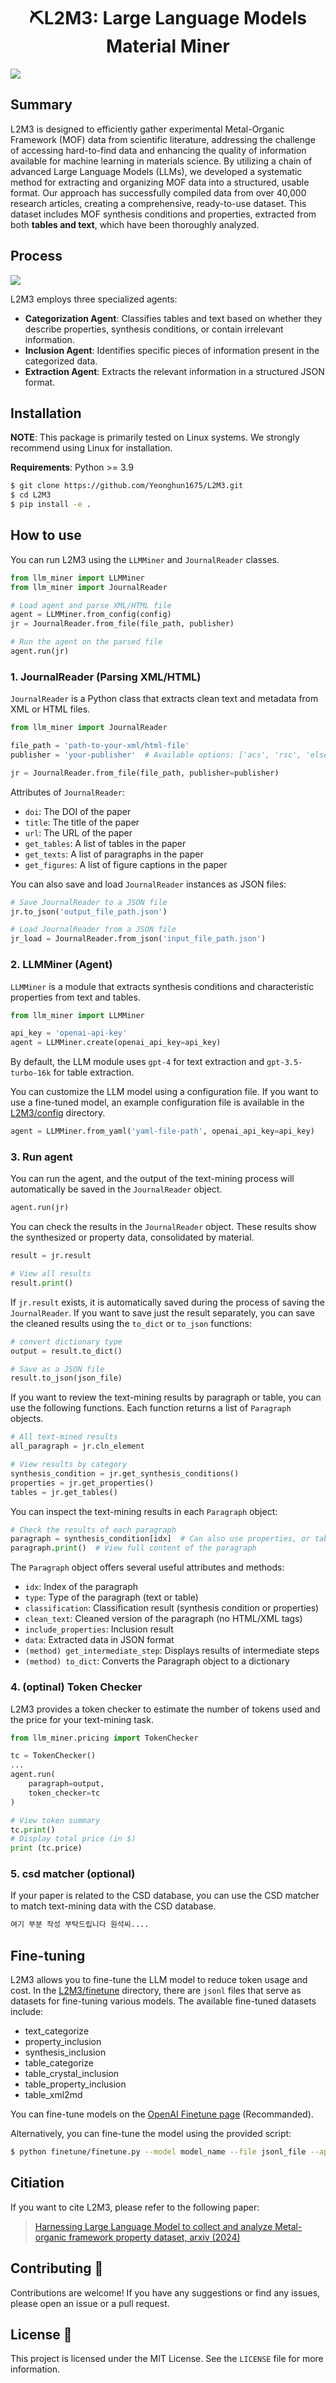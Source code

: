 <div align="center">
<h1> ⛏L2M3: Large Language Models Material Miner </h1> 
</div>

![](./figures/Figures_scheme.jpg)

## Summary
L2M3 is designed to efficiently gather experimental Metal-Organic Framework (MOF) data from scientific literature, addressing the challenge of accessing hard-to-find data and enhancing the quality of information available for machine learning in materials science. By utilizing a chain of advanced Large Language Models (LLMs), we developed a systematic method for extracting and organizing MOF data into a structured, usable format. Our approach has successfully compiled data from over 40,000 research articles, creating a comprehensive, ready-to-use dataset. This dataset includes MOF synthesis conditions and properties, extracted from both **tables and text**, which have been thoroughly analyzed.


## Process

![](./figures/Figures_process.jpg)

L2M3 employs three specialized agents:

- **Categorization Agent**: Classifies tables and text based on whether they describe properties, synthesis conditions, or contain irrelevant information.
- **Inclusion Agent**: Identifies specific pieces of information present in the categorized data.
- **Extraction Agent**: Extracts the relevant information in a structured JSON format.

## Installation

**NOTE**: This package is primarily tested on Linux systems. We strongly recommend using Linux for installation.

**Requirements**: Python >= 3.9

```bash
$ git clone https://github.com/Yeonghun1675/L2M3.git
$ cd L2M3
$ pip install -e .
```

## How to use 

You can run L2M3 using the `LLMMiner` and `JournalReader` classes.
```python
from llm_miner import LLMMiner
from llm_miner import JournalReader

# Load agent and parse XML/HTML file
agent = LLMMiner.from_config(config)
jr = JournalReader.from_file(file_path, publisher)

# Run the agent on the parsed file
agent.run(jr)
```

###  1. JournalReader (Parsing XML/HTML)
`JournalReader` is a Python class that extracts clean text and metadata from XML or HTML files.

```python
from llm_miner import JournalReader

file_path = 'path-to-your-xml/html-file'
publisher = 'your-publisher'  # Available options: ['acs', 'rsc', 'elsevier', 'springer']

jr = JournalReader.from_file(file_path, publisher=publisher)
```

Attributes of `JournalReader`:

- `doi`: The DOI of the paper
- `title`: The title of the paper
- `url`: The URL of the paper
- `get_tables`: A list of tables in the paper
- `get_texts`: A list of paragraphs in the paper
- `get_figures`: A list of figure captions in the paper

You can also save and load `JournalReader` instances as JSON files:
```python
# Save JournalReader to a JSON file
jr.to_json('output_file_path.json')

# Load JournalReader from a JSON file
jr_load = JournalReader.from_json('input_file_path.json')
```

### 2. LLMMiner (Agent)
`LLMMiner` is a module that extracts synthesis conditions and characteristic properties from text and tables.

```python
from llm_miner import LLMMiner

api_key = 'openai-api-key'
agent = LLMMiner.create(openai_api_key=api_key)
```
By default, the LLM module uses `gpt-4` for text extraction and `gpt-3.5-turbo-16k` for table extraction.

You can customize the LLM model using a configuration file. If you want to use a fine-tuned model, an example configuration file is available in the [L2M3/config](config) directory.

```python
agent = LLMMiner.from_yaml('yaml-file-path', openai_api_key=api_key)
```

### 3. Run agent
You can run the agent, and the output of the text-mining process will automatically be saved in the `JournalReader` object.

```python
agent.run(jr)
```

You can check the results in the `JournalReader` object. These results show the synthesized or property data, consolidated by material.

```python
result = jr.result

# View all results
result.print()
```

If `jr.result` exists, it is automatically saved during the process of saving the `JournalReader`. If you want to save just the result separately, you can save the cleaned results using the `to_dict` or `to_json` functions:

```python
# convert dictionary type
output = result.to_dict()

# Save as a JSON file
result.to_json(json_file)
```

If you want to review the text-mining results by paragraph or table, you can use the following functions. Each function returns a list of `Paragraph` objects.

```python
# All text-mined results
all_paragraph = jr.cln_element

# View results by category
synthesis_condition = jr.get_synthesis_conditions()
properties = jr.get_properties()
tables = jr.get_tables()
```

You can inspect the text-mining results in each `Paragraph` object:

```python
# Check the results of each paragraph
paragraph = synthesis_condition[idx]  # Can also use properties, or table
paragraph.print()  # View full content of the paragraph
```

The `Paragraph` object offers several useful attributes and methods:

- `idx`: Index of the paragraph
- `type`: Type of the paragraph (text or table)
- `classification`: Classification result (synthesis condition or properties)
- `clean_text`: Cleaned version of the paragraph (no HTML/XML tags)
- `include_properties`: Inclusion result
- `data`: Extracted data in JSON format
- `(method) get_intermediate_step`: Displays results of intermediate steps
- `(method) to_dict`: Converts the Paragraph object to a dictionary



### 4. (optinal) Token Checker
L2M3 provides a token checker to estimate the number of tokens used and the price for your text-mining task.

```python
from llm_miner.pricing import TokenChecker

tc = TokenChecker()
...
agent.run(
    paragraph=output,
    token_checker=tc
)

# View token summary
tc.print()
# Display total price (in $)
print (tc.price)
```

### 5. csd matcher (optional)
If your paper is related to the CSD database, you can use the CSD matcher to match text-mining data with the CSD database.

```python
여기 부분 작성 부탁드립니다 원석씨....
```


## Fine-tuning
L2M3 allows you to fine-tune the LLM model to reduce token usage and cost. In the [L2M3/finetune](finetune) directory, there are `jsonl` files that serve as datasets for fine-tuning various models. The available fine-tuned datasets include:
- text_categorize
- property_inclusion
- synthesis_inclusion
- table_categorize
- table_crystal_inclusion
- table_property_inclusion
- table_xml2md

You can fine-tune models on the [OpenAI Finetune page](https://platform.openai.com/finetune) (Recommanded).

Alternatively, you can fine-tune the model using the provided script:
```bash
$ python finetune/finetune.py --model model_name --file jsonl_file --api-key your_api_key
```

## Citiation
If you want to cite L2M3, please refer to the following paper:
> [Harnessing Large Language Model to collect and analyze Metal-organic framework property dataset, arxiv (2024)](https://arxiv.org/abs/2404.13053)

## Contributing 🙌

Contributions are welcome! If you have any suggestions or find any issues, please open an issue or a pull request.

## License 📄

This project is licensed under the MIT License. See the `LICENSE` file for more information.
